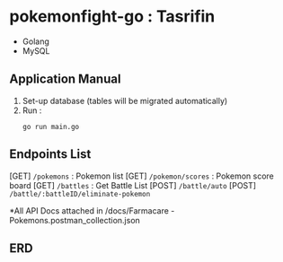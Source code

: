 # pokemonfight-go : Tasrifin

- Golang
- MySQL

## Application Manual
1. Set-up database (tables will be migrated automatically)
2. Run :
   ```
   go run main.go
   ```

## Endpoints List
[GET] `/pokemons` : Pokemon list
[GET] `/pokemon/scores` : Pokemon score board
[GET] `/battles` : Get Battle List
[POST] `/battle/auto`
[POST] `/battle/:battleID/eliminate-pokemon`

*All API Docs attached in /docs/Farmacare - Pokemons.postman_collection.json

## ERD
